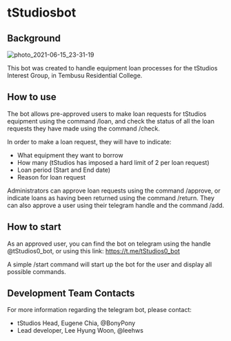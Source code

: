 # tStudiosbot

## Background

![photo_2021-06-15_23-31-19](https://user-images.githubusercontent.com/25716529/129040897-64a8291b-4999-415d-b886-7a43d9dfbb1c.jpg)

This bot was created to handle equipment loan processes for the tStudios Interest Group, in Tembusu Residential College.

## How to use

The bot allows pre-approved users to make loan requests for tStudios equipment using the command /loan, and check the status of all the loan requests they have made using the command /check.

In order to make a loan request, they will have to indicate:

- What equipment they want to borrow
- How many (tStudios has imposed a hard limit of 2 per loan request)
- Loan period (Start and End date)
- Reason for loan request

Administrators can approve loan requests using the command /approve, or indicate loans as having been returned using the command /return. They can also approve a user using their telegram handle and the command /add.

## How to start

As an approved user, you can find the bot on telegram using the handle @tStudios0_bot, or using this link: https://t.me/tStudios0_bot

A simple /start command will start up the bot for the user and display all possible commands.

## Development Team Contacts

For more information regarding the telegram bot, please contact:

- tStudios Head, Eugene Chia, @BonyPony
- Lead developer, Lee Hyung Woon, @leehws
